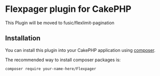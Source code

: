 # Flexpager plugin for CakePHP
This Plugin will be moved to fusic/flexlimit-pagination

## Installation

You can install this plugin into your CakePHP application using [composer](http://getcomposer.org).

The recommended way to install composer packages is:

```
composer require your-name-here/Flexpager
```
